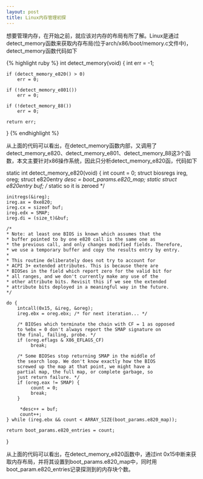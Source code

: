 ```yaml
---
layout: post
title: Linux内存管理初探
---
```


想要管理内存，在开始之前，就应该对内存的布局有所了解。Linux是通过detect_memory函数来获取内存布局(位于arch/x86/boot/memory.c文件中)，detect_memory函数代码如下

{% highlight ruby %}
int detect_memory(void)
{
    int err = -1;

    if (detect_memory_e820() > 0)
        err = 0;

    if (!detect_memory_e801())
        err = 0;

    if (!detect_memory_88())
        err = 0;

    return err;
}
{% endhighlight %}

从上面的代码可以看出，在detect_memory函数内部，又调用了detect_memory_e820、detect_memory_e801、detect_memory_88这3个函数，本文主要针对x86操作系统，因此只分析detect_memory_e820函，代码如下


static int detect_memory_e820(void)
{
	int count = 0;
	struct biosregs ireg, oreg;
	struct e820entry *desc = boot_params.e820_map;
	static struct e820entry buf; /* static so it is zeroed */

	initregs(&ireg);
	ireg.ax = 0xe820;
	ireg.cx = sizeof buf;
	ireg.edx = SMAP;
	ireg.di = (size_t)&buf;

	/*
	* Note: at least one BIOS is known which assumes that the
	* buffer pointed to by one e820 call is the same one as
	* the previous call, and only changes modified fields. Therefore,
	* we use a temporary buffer and copy the results entry by entry.
	*
	* This routine deliberately does not try to account for
	* ACPI 3+ extended attributes. This is because there are
	* BIOSes in the field which report zero for the valid bit for
	* all ranges, and we don't currently make any use of the
	* other attribute bits. Revisit this if we see the extended
	* attribute bits deployed in a meaningful way in the future.
	*/

	do {
		intcall(0x15, &ireg, &oreg);
		ireg.ebx = oreg.ebx; /* for next iteration... */

		/* BIOSes which terminate the chain with CF = 1 as opposed
		to %ebx = 0 don't always report the SMAP signature on
		the final, failing, probe. */
		if (oreg.eflags & X86_EFLAGS_CF)
			 break;

		/* Some BIOSes stop returning SMAP in the middle of
		the search loop. We don't know exactly how the BIOS
		screwed up the map at that point, we might have a
		partial map, the full map, or complete garbage, so
		just return failure. */
		if (oreg.eax != SMAP) {
			 count = 0;
			 break;
		}

		 *desc++ = buf;
		 count++;
	} while (ireg.ebx && count < ARRAY_SIZE(boot_params.e820_map));

	return boot_params.e820_entries = count;
}


从上面的代码可以看出，在detect_memory_e820函数中，通过int 0x15中断来获取内存布局，并将其设置到boot_params.e820_map中，同时用boot_param.e820_entries记录探测到的内存块个数。

